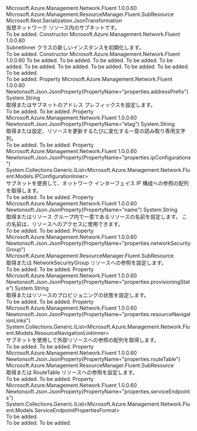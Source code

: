 <Type Name="SubnetInner" FullName="Microsoft.Azure.Management.Network.Fluent.Models.SubnetInner">
  <TypeSignature Language="C#" Value="public class SubnetInner : Microsoft.Azure.Management.ResourceManager.Fluent.SubResource" />
  <TypeSignature Language="ILAsm" Value=".class public auto ansi beforefieldinit SubnetInner extends Microsoft.Azure.Management.ResourceManager.Fluent.SubResource" />
  <TypeSignature Language="DocId" Value="T:Microsoft.Azure.Management.Network.Fluent.Models.SubnetInner" />
  <TypeSignature Language="VB.NET" Value="Public Class SubnetInner&#xA;Inherits SubResource" />
  <TypeSignature Language="F#" Value="type SubnetInner = class&#xA;    inherit SubResource" />
  <AssemblyInfo>
    <AssemblyName>Microsoft.Azure.Management.Network.Fluent</AssemblyName>
    <AssemblyVersion>1.0.0.60</AssemblyVersion>
  </AssemblyInfo>
  <Base>
    <BaseTypeName>Microsoft.Azure.Management.ResourceManager.Fluent.SubResource</BaseTypeName>
  </Base>
  <Interfaces />
  <Attributes>
    <Attribute>
      <AttributeName>Microsoft.Rest.Serialization.JsonTransformation</AttributeName>
    </Attribute>
  </Attributes>
  <Docs>
    <summary>
            仮想ネットワーク リソース内のサブネットです。
            </summary>
    <remarks>To be added.</remarks>
  </Docs>
  <Members>
    <Member MemberName=".ctor">
      <MemberSignature Language="C#" Value="public SubnetInner ();" />
      <MemberSignature Language="ILAsm" Value=".method public hidebysig specialname rtspecialname instance void .ctor() cil managed" />
      <MemberSignature Language="DocId" Value="M:Microsoft.Azure.Management.Network.Fluent.Models.SubnetInner.#ctor" />
      <MemberSignature Language="VB.NET" Value="Public Sub New ()" />
      <MemberType>Constructor</MemberType>
      <AssemblyInfo>
        <AssemblyName>Microsoft.Azure.Management.Network.Fluent</AssemblyName>
        <AssemblyVersion>1.0.0.60</AssemblyVersion>
      </AssemblyInfo>
      <Parameters />
      <Docs>
        <summary>
            SubnetInner クラスの新しいインスタンスを初期化します。
            </summary>
        <remarks>To be added.</remarks>
      </Docs>
    </Member>
    <Member MemberName=".ctor">
      <MemberSignature Language="C#" Value="public SubnetInner (string id = null, string addressPrefix = null, Microsoft.Azure.Management.ResourceManager.Fluent.SubResource networkSecurityGroup = null, Microsoft.Azure.Management.ResourceManager.Fluent.SubResource routeTable = null, System.Collections.Generic.IList&lt;Microsoft.Azure.Management.Network.Fluent.Models.ServiceEndpointPropertiesFormat&gt; serviceEndpoints = null, System.Collections.Generic.IList&lt;Microsoft.Azure.Management.Network.Fluent.Models.IPConfigurationInner&gt; ipConfigurations = null, System.Collections.Generic.IList&lt;Microsoft.Azure.Management.Network.Fluent.Models.ResourceNavigationLinkInner&gt; resourceNavigationLinks = null, string provisioningState = null, string name = null, string etag = null);" />
      <MemberSignature Language="ILAsm" Value=".method public hidebysig specialname rtspecialname instance void .ctor(string id, string addressPrefix, class Microsoft.Azure.Management.ResourceManager.Fluent.SubResource networkSecurityGroup, class Microsoft.Azure.Management.ResourceManager.Fluent.SubResource routeTable, class System.Collections.Generic.IList`1&lt;class Microsoft.Azure.Management.Network.Fluent.Models.ServiceEndpointPropertiesFormat&gt; serviceEndpoints, class System.Collections.Generic.IList`1&lt;class Microsoft.Azure.Management.Network.Fluent.Models.IPConfigurationInner&gt; ipConfigurations, class System.Collections.Generic.IList`1&lt;class Microsoft.Azure.Management.Network.Fluent.Models.ResourceNavigationLinkInner&gt; resourceNavigationLinks, string provisioningState, string name, string etag) cil managed" />
      <MemberSignature Language="DocId" Value="M:Microsoft.Azure.Management.Network.Fluent.Models.SubnetInner.#ctor(System.String,System.String,Microsoft.Azure.Management.ResourceManager.Fluent.SubResource,Microsoft.Azure.Management.ResourceManager.Fluent.SubResource,System.Collections.Generic.IList{Microsoft.Azure.Management.Network.Fluent.Models.ServiceEndpointPropertiesFormat},System.Collections.Generic.IList{Microsoft.Azure.Management.Network.Fluent.Models.IPConfigurationInner},System.Collections.Generic.IList{Microsoft.Azure.Management.Network.Fluent.Models.ResourceNavigationLinkInner},System.String,System.String,System.String)" />
      <MemberSignature Language="VB.NET" Value="Public Sub New (Optional id As String = null, Optional addressPrefix As String = null, Optional networkSecurityGroup As SubResource = null, Optional routeTable As SubResource = null, Optional serviceEndpoints As IList(Of ServiceEndpointPropertiesFormat) = null, Optional ipConfigurations As IList(Of IPConfigurationInner) = null, Optional resourceNavigationLinks As IList(Of ResourceNavigationLinkInner) = null, Optional provisioningState As String = null, Optional name As String = null, Optional etag As String = null)" />
      <MemberSignature Language="F#" Value="new Microsoft.Azure.Management.Network.Fluent.Models.SubnetInner : string * string * Microsoft.Azure.Management.ResourceManager.Fluent.SubResource * Microsoft.Azure.Management.ResourceManager.Fluent.SubResource * System.Collections.Generic.IList&lt;Microsoft.Azure.Management.Network.Fluent.Models.ServiceEndpointPropertiesFormat&gt; * System.Collections.Generic.IList&lt;Microsoft.Azure.Management.Network.Fluent.Models.IPConfigurationInner&gt; * System.Collections.Generic.IList&lt;Microsoft.Azure.Management.Network.Fluent.Models.ResourceNavigationLinkInner&gt; * string * string * string -&gt; Microsoft.Azure.Management.Network.Fluent.Models.SubnetInner" Usage="new Microsoft.Azure.Management.Network.Fluent.Models.SubnetInner (id, addressPrefix, networkSecurityGroup, routeTable, serviceEndpoints, ipConfigurations, resourceNavigationLinks, provisioningState, name, etag)" />
      <MemberType>Constructor</MemberType>
      <AssemblyInfo>
        <AssemblyName>Microsoft.Azure.Management.Network.Fluent</AssemblyName>
        <AssemblyVersion>1.0.0.60</AssemblyVersion>
      </AssemblyInfo>
      <Parameters>
        <Parameter Name="id" Type="System.String" />
        <Parameter Name="addressPrefix" Type="System.String" />
        <Parameter Name="networkSecurityGroup" Type="Microsoft.Azure.Management.ResourceManager.Fluent.SubResource" />
        <Parameter Name="routeTable" Type="Microsoft.Azure.Management.ResourceManager.Fluent.SubResource" />
        <Parameter Name="serviceEndpoints" Type="System.Collections.Generic.IList&lt;Microsoft.Azure.Management.Network.Fluent.Models.ServiceEndpointPropertiesFormat&gt;" />
        <Parameter Name="ipConfigurations" Type="System.Collections.Generic.IList&lt;Microsoft.Azure.Management.Network.Fluent.Models.IPConfigurationInner&gt;" />
        <Parameter Name="resourceNavigationLinks" Type="System.Collections.Generic.IList&lt;Microsoft.Azure.Management.Network.Fluent.Models.ResourceNavigationLinkInner&gt;" />
        <Parameter Name="provisioningState" Type="System.String" />
        <Parameter Name="name" Type="System.String" />
        <Parameter Name="etag" Type="System.String" />
      </Parameters>
      <Docs>
        <param name="id">To be added.</param>
        <param name="addressPrefix">To be added.</param>
        <param name="networkSecurityGroup">To be added.</param>
        <param name="routeTable">To be added.</param>
        <param name="serviceEndpoints">To be added.</param>
        <param name="ipConfigurations">To be added.</param>
        <param name="resourceNavigationLinks">To be added.</param>
        <param name="provisioningState">To be added.</param>
        <param name="name">To be added.</param>
        <param name="etag">To be added.</param>
        <summary>To be added.</summary>
        <remarks>To be added.</remarks>
      </Docs>
    </Member>
    <Member MemberName="AddressPrefix">
      <MemberSignature Language="C#" Value="public string AddressPrefix { get; set; }" />
      <MemberSignature Language="ILAsm" Value=".property instance string AddressPrefix" />
      <MemberSignature Language="DocId" Value="P:Microsoft.Azure.Management.Network.Fluent.Models.SubnetInner.AddressPrefix" />
      <MemberSignature Language="VB.NET" Value="Public Property AddressPrefix As String" />
      <MemberSignature Language="F#" Value="member this.AddressPrefix : string with get, set" Usage="Microsoft.Azure.Management.Network.Fluent.Models.SubnetInner.AddressPrefix" />
      <MemberType>Property</MemberType>
      <AssemblyInfo>
        <AssemblyName>Microsoft.Azure.Management.Network.Fluent</AssemblyName>
        <AssemblyVersion>1.0.0.60</AssemblyVersion>
      </AssemblyInfo>
      <Attributes>
        <Attribute>
          <AttributeName>Newtonsoft.Json.JsonProperty(PropertyName="properties.addressPrefix")</AttributeName>
        </Attribute>
      </Attributes>
      <ReturnValue>
        <ReturnType>System.String</ReturnType>
      </ReturnValue>
      <Docs>
        <summary>
            取得またはサブネットのアドレス プレフィックスを設定します。
            </summary>
        <value>To be added.</value>
        <remarks>To be added.</remarks>
      </Docs>
    </Member>
    <Member MemberName="Etag">
      <MemberSignature Language="C#" Value="public string Etag { get; set; }" />
      <MemberSignature Language="ILAsm" Value=".property instance string Etag" />
      <MemberSignature Language="DocId" Value="P:Microsoft.Azure.Management.Network.Fluent.Models.SubnetInner.Etag" />
      <MemberSignature Language="VB.NET" Value="Public Property Etag As String" />
      <MemberSignature Language="F#" Value="member this.Etag : string with get, set" Usage="Microsoft.Azure.Management.Network.Fluent.Models.SubnetInner.Etag" />
      <MemberType>Property</MemberType>
      <AssemblyInfo>
        <AssemblyName>Microsoft.Azure.Management.Network.Fluent</AssemblyName>
        <AssemblyVersion>1.0.0.60</AssemblyVersion>
      </AssemblyInfo>
      <Attributes>
        <Attribute>
          <AttributeName>Newtonsoft.Json.JsonProperty(PropertyName="etag")</AttributeName>
        </Attribute>
      </Attributes>
      <ReturnValue>
        <ReturnType>System.String</ReturnType>
      </ReturnValue>
      <Docs>
        <summary>
            取得または設定、リソースを更新するたびに変化する一意の読み取り専用文字列。
            </summary>
        <value>To be added.</value>
        <remarks>To be added.</remarks>
      </Docs>
    </Member>
    <Member MemberName="IpConfigurations">
      <MemberSignature Language="C#" Value="public System.Collections.Generic.IList&lt;Microsoft.Azure.Management.Network.Fluent.Models.IPConfigurationInner&gt; IpConfigurations { get; }" />
      <MemberSignature Language="ILAsm" Value=".property instance class System.Collections.Generic.IList`1&lt;class Microsoft.Azure.Management.Network.Fluent.Models.IPConfigurationInner&gt; IpConfigurations" />
      <MemberSignature Language="DocId" Value="P:Microsoft.Azure.Management.Network.Fluent.Models.SubnetInner.IpConfigurations" />
      <MemberSignature Language="VB.NET" Value="Public ReadOnly Property IpConfigurations As IList(Of IPConfigurationInner)" />
      <MemberSignature Language="F#" Value="member this.IpConfigurations : System.Collections.Generic.IList&lt;Microsoft.Azure.Management.Network.Fluent.Models.IPConfigurationInner&gt;" Usage="Microsoft.Azure.Management.Network.Fluent.Models.SubnetInner.IpConfigurations" />
      <MemberType>Property</MemberType>
      <AssemblyInfo>
        <AssemblyName>Microsoft.Azure.Management.Network.Fluent</AssemblyName>
        <AssemblyVersion>1.0.0.60</AssemblyVersion>
      </AssemblyInfo>
      <Attributes>
        <Attribute>
          <AttributeName>Newtonsoft.Json.JsonProperty(PropertyName="properties.ipConfigurations")</AttributeName>
        </Attribute>
      </Attributes>
      <ReturnValue>
        <ReturnType>System.Collections.Generic.IList&lt;Microsoft.Azure.Management.Network.Fluent.Models.IPConfigurationInner&gt;</ReturnType>
      </ReturnValue>
      <Docs>
        <summary>
            サブネットを使用して、ネットワーク インターフェイス IP 構成への参照の配列を取得します。
            </summary>
        <value>To be added.</value>
        <remarks>To be added.</remarks>
      </Docs>
    </Member>
    <Member MemberName="Name">
      <MemberSignature Language="C#" Value="public string Name { get; set; }" />
      <MemberSignature Language="ILAsm" Value=".property instance string Name" />
      <MemberSignature Language="DocId" Value="P:Microsoft.Azure.Management.Network.Fluent.Models.SubnetInner.Name" />
      <MemberSignature Language="VB.NET" Value="Public Property Name As String" />
      <MemberSignature Language="F#" Value="member this.Name : string with get, set" Usage="Microsoft.Azure.Management.Network.Fluent.Models.SubnetInner.Name" />
      <MemberType>Property</MemberType>
      <AssemblyInfo>
        <AssemblyName>Microsoft.Azure.Management.Network.Fluent</AssemblyName>
        <AssemblyVersion>1.0.0.60</AssemblyVersion>
      </AssemblyInfo>
      <Attributes>
        <Attribute>
          <AttributeName>Newtonsoft.Json.JsonProperty(PropertyName="name")</AttributeName>
        </Attribute>
      </Attributes>
      <ReturnValue>
        <ReturnType>System.String</ReturnType>
      </ReturnValue>
      <Docs>
        <summary>
            取得またはリソース グループ内で一意であるリソースの名前を設定します。 この名前は、リソースへのアクセスに使用できます。
            </summary>
        <value>To be added.</value>
        <remarks>To be added.</remarks>
      </Docs>
    </Member>
    <Member MemberName="NetworkSecurityGroup">
      <MemberSignature Language="C#" Value="public Microsoft.Azure.Management.ResourceManager.Fluent.SubResource NetworkSecurityGroup { get; set; }" />
      <MemberSignature Language="ILAsm" Value=".property instance class Microsoft.Azure.Management.ResourceManager.Fluent.SubResource NetworkSecurityGroup" />
      <MemberSignature Language="DocId" Value="P:Microsoft.Azure.Management.Network.Fluent.Models.SubnetInner.NetworkSecurityGroup" />
      <MemberSignature Language="VB.NET" Value="Public Property NetworkSecurityGroup As SubResource" />
      <MemberSignature Language="F#" Value="member this.NetworkSecurityGroup : Microsoft.Azure.Management.ResourceManager.Fluent.SubResource with get, set" Usage="Microsoft.Azure.Management.Network.Fluent.Models.SubnetInner.NetworkSecurityGroup" />
      <MemberType>Property</MemberType>
      <AssemblyInfo>
        <AssemblyName>Microsoft.Azure.Management.Network.Fluent</AssemblyName>
        <AssemblyVersion>1.0.0.60</AssemblyVersion>
      </AssemblyInfo>
      <Attributes>
        <Attribute>
          <AttributeName>Newtonsoft.Json.JsonProperty(PropertyName="properties.networkSecurityGroup")</AttributeName>
        </Attribute>
      </Attributes>
      <ReturnValue>
        <ReturnType>Microsoft.Azure.Management.ResourceManager.Fluent.SubResource</ReturnType>
      </ReturnValue>
      <Docs>
        <summary>
            取得または NetworkSecurityGroup リソースへの参照を設定します。
            </summary>
        <value>To be added.</value>
        <remarks>To be added.</remarks>
      </Docs>
    </Member>
    <Member MemberName="ProvisioningState">
      <MemberSignature Language="C#" Value="public string ProvisioningState { get; set; }" />
      <MemberSignature Language="ILAsm" Value=".property instance string ProvisioningState" />
      <MemberSignature Language="DocId" Value="P:Microsoft.Azure.Management.Network.Fluent.Models.SubnetInner.ProvisioningState" />
      <MemberSignature Language="VB.NET" Value="Public Property ProvisioningState As String" />
      <MemberSignature Language="F#" Value="member this.ProvisioningState : string with get, set" Usage="Microsoft.Azure.Management.Network.Fluent.Models.SubnetInner.ProvisioningState" />
      <MemberType>Property</MemberType>
      <AssemblyInfo>
        <AssemblyName>Microsoft.Azure.Management.Network.Fluent</AssemblyName>
        <AssemblyVersion>1.0.0.60</AssemblyVersion>
      </AssemblyInfo>
      <Attributes>
        <Attribute>
          <AttributeName>Newtonsoft.Json.JsonProperty(PropertyName="properties.provisioningState")</AttributeName>
        </Attribute>
      </Attributes>
      <ReturnValue>
        <ReturnType>System.String</ReturnType>
      </ReturnValue>
      <Docs>
        <summary>
            取得またはリソースのプロビジョニングの状態を設定します。
            </summary>
        <value>To be added.</value>
        <remarks>To be added.</remarks>
      </Docs>
    </Member>
    <Member MemberName="ResourceNavigationLinks">
      <MemberSignature Language="C#" Value="public System.Collections.Generic.IList&lt;Microsoft.Azure.Management.Network.Fluent.Models.ResourceNavigationLinkInner&gt; ResourceNavigationLinks { get; set; }" />
      <MemberSignature Language="ILAsm" Value=".property instance class System.Collections.Generic.IList`1&lt;class Microsoft.Azure.Management.Network.Fluent.Models.ResourceNavigationLinkInner&gt; ResourceNavigationLinks" />
      <MemberSignature Language="DocId" Value="P:Microsoft.Azure.Management.Network.Fluent.Models.SubnetInner.ResourceNavigationLinks" />
      <MemberSignature Language="VB.NET" Value="Public Property ResourceNavigationLinks As IList(Of ResourceNavigationLinkInner)" />
      <MemberSignature Language="F#" Value="member this.ResourceNavigationLinks : System.Collections.Generic.IList&lt;Microsoft.Azure.Management.Network.Fluent.Models.ResourceNavigationLinkInner&gt; with get, set" Usage="Microsoft.Azure.Management.Network.Fluent.Models.SubnetInner.ResourceNavigationLinks" />
      <MemberType>Property</MemberType>
      <AssemblyInfo>
        <AssemblyName>Microsoft.Azure.Management.Network.Fluent</AssemblyName>
        <AssemblyVersion>1.0.0.60</AssemblyVersion>
      </AssemblyInfo>
      <Attributes>
        <Attribute>
          <AttributeName>Newtonsoft.Json.JsonProperty(PropertyName="properties.resourceNavigationLinks")</AttributeName>
        </Attribute>
      </Attributes>
      <ReturnValue>
        <ReturnType>System.Collections.Generic.IList&lt;Microsoft.Azure.Management.Network.Fluent.Models.ResourceNavigationLinkInner&gt;</ReturnType>
      </ReturnValue>
      <Docs>
        <summary>
            サブネットを使用して外部リソースへの参照の配列を取得します。
            </summary>
        <value>To be added.</value>
        <remarks>To be added.</remarks>
      </Docs>
    </Member>
    <Member MemberName="RouteTable">
      <MemberSignature Language="C#" Value="public Microsoft.Azure.Management.ResourceManager.Fluent.SubResource RouteTable { get; set; }" />
      <MemberSignature Language="ILAsm" Value=".property instance class Microsoft.Azure.Management.ResourceManager.Fluent.SubResource RouteTable" />
      <MemberSignature Language="DocId" Value="P:Microsoft.Azure.Management.Network.Fluent.Models.SubnetInner.RouteTable" />
      <MemberSignature Language="VB.NET" Value="Public Property RouteTable As SubResource" />
      <MemberSignature Language="F#" Value="member this.RouteTable : Microsoft.Azure.Management.ResourceManager.Fluent.SubResource with get, set" Usage="Microsoft.Azure.Management.Network.Fluent.Models.SubnetInner.RouteTable" />
      <MemberType>Property</MemberType>
      <AssemblyInfo>
        <AssemblyName>Microsoft.Azure.Management.Network.Fluent</AssemblyName>
        <AssemblyVersion>1.0.0.60</AssemblyVersion>
      </AssemblyInfo>
      <Attributes>
        <Attribute>
          <AttributeName>Newtonsoft.Json.JsonProperty(PropertyName="properties.routeTable")</AttributeName>
        </Attribute>
      </Attributes>
      <ReturnValue>
        <ReturnType>Microsoft.Azure.Management.ResourceManager.Fluent.SubResource</ReturnType>
      </ReturnValue>
      <Docs>
        <summary>
            取得または RouteTable リソースへの参照を設定します。
            </summary>
        <value>To be added.</value>
        <remarks>To be added.</remarks>
      </Docs>
    </Member>
    <Member MemberName="ServiceEndpoints">
      <MemberSignature Language="C#" Value="public System.Collections.Generic.IList&lt;Microsoft.Azure.Management.Network.Fluent.Models.ServiceEndpointPropertiesFormat&gt; ServiceEndpoints { get; set; }" />
      <MemberSignature Language="ILAsm" Value=".property instance class System.Collections.Generic.IList`1&lt;class Microsoft.Azure.Management.Network.Fluent.Models.ServiceEndpointPropertiesFormat&gt; ServiceEndpoints" />
      <MemberSignature Language="DocId" Value="P:Microsoft.Azure.Management.Network.Fluent.Models.SubnetInner.ServiceEndpoints" />
      <MemberSignature Language="VB.NET" Value="Public Property ServiceEndpoints As IList(Of ServiceEndpointPropertiesFormat)" />
      <MemberSignature Language="F#" Value="member this.ServiceEndpoints : System.Collections.Generic.IList&lt;Microsoft.Azure.Management.Network.Fluent.Models.ServiceEndpointPropertiesFormat&gt; with get, set" Usage="Microsoft.Azure.Management.Network.Fluent.Models.SubnetInner.ServiceEndpoints" />
      <MemberType>Property</MemberType>
      <AssemblyInfo>
        <AssemblyName>Microsoft.Azure.Management.Network.Fluent</AssemblyName>
        <AssemblyVersion>1.0.0.60</AssemblyVersion>
      </AssemblyInfo>
      <Attributes>
        <Attribute>
          <AttributeName>Newtonsoft.Json.JsonProperty(PropertyName="properties.serviceEndpoints")</AttributeName>
        </Attribute>
      </Attributes>
      <ReturnValue>
        <ReturnType>System.Collections.Generic.IList&lt;Microsoft.Azure.Management.Network.Fluent.Models.ServiceEndpointPropertiesFormat&gt;</ReturnType>
      </ReturnValue>
      <Docs>
        <summary>To be added.</summary>
        <value>To be added.</value>
        <remarks>To be added.</remarks>
      </Docs>
    </Member>
  </Members>
</Type>